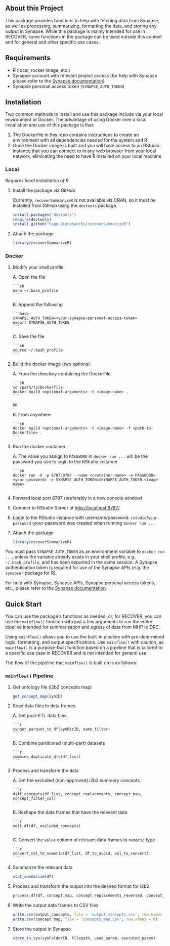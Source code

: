 ## About this Project

This package provides functions to help with fetching data from Synapse, as well as processing, summarizing, formatting the data, and storing any output in Synapse. While this package is mainly intended for use in RECOVER, some functions in the package can be used outside this context and for general and other specific use cases.

## Requirements

-   R (local, rocker image, etc.)
-   Synapse account with relevant project access (for help with Synapse please refer to the [Synapse documentation](https://help.synapse.org/docs/))
-   Synapse personal access token (`SYNAPSE_AUTH_TOKEN`)

## Installation

Two common methods to install and use this package include via your local environment or Docker. The advantage of using Docker over a local installation and use of this package is that:

1.  The Dockerfile in this repo contains instructions to create an environment with all dependencies needed for the system and R
2.  Once the Docker image is built and you will have access to an RStudio instance that you can connect to in any web browser from your local network, eliminating the need to have R installed on your local machine

### Local

*Requires local installation of R*

1.  Install the package via GitHub

    Currently, `recoverSummarizeR` is not available via CRAN, so it must be installed from GitHub using the `devtools` package.

    ```r
    install.packages("devtools")
    require(devtools)
    install_github("Sage-Bionetworks/recoverSummarizeR")
    ```

2.  Attach the package

    ```r
    library(recoverSummarizeR)
    ```

### Docker

1.  Modify your shell profile

    A.  Open the file

        ```sh
        nano ~/.bash_profile
        ```

    B.  Append the following

        ```bash
        SYNAPSE_AUTH_TOKEN=<your-synapse-personal-access-token>
        export SYNAPSE_AUTH_TOKEN
        ```

    C.  Save the file

        ```sh
        source ~/.bash_profile
        ```

2.  Build the docker image (two options):

    A.  From the directory containing the Dockerfile

        ```sh
        cd /path/to/Dockerfile
        docker build <optional-arguments> -t <image-name> .
        ```

        OR

    B.  From anywhere

        ```sh
        docker build <optional-arguments> -t <image-name> -f <path-to-Dockerfile> .
        ```

3.  Run the docker container

    A.  The value you assign to `PASSWORD` in `docker run ...` will be the password you use to login to the RStudio instance

        ```sh
        docker run -d -p 8787:8787 --name <container-name> -e PASSWORD=<your-password> -e SYNAPSE_AUTH_TOKEN=$SYNAPSE_AUTH_TOKEN <image-name>
        ```

4.  Forward local port 8787 (preferably in a new console window)

5.  Connect to RStudio Server at <http://localhost:8787/>

6.  Login to the RStudio instance with username/password: `rstudio`/`your-password` (your-password was created when running `docker run ...`

7.  Attach the package

    ```r
    library(recoverSummarizeR)
    ```

You must pass `SYNAPSE_AUTH_TOKEN` as an environment variable to `docker run ...`, unless the variable already exists in your shell profile, e.g., `~/.bash_profile`, and has been exported in the same session. A Synapse authentication token is required for use of the Synapse APIs (e.g. the `synapser` package for R).

For help with Synapse, Synapse APIs, Synapse personal access tokens, etc., please refer to the [Synapse documentation](https://help.synapse.org/docs/).

## Quick Start

You can use the package's functions as needed, or, for RECOVER, you can use the `mainflow()` function with just a few arguments to run the entire pipeline intended for summarization and egress of data from MHP to DRC.

Using `mainflow()` allows you to use the built-in pipeline with pre-determined logic, formatting, and output specifications. Use `mainflow()` with caution, as `mainflow()` is a purpose-built function based on a pipeline that is tailored to a specific use case in RECOVER and is not intended for general use.

The flow of the pipeline that `mainflow()` is built on is as follows:

### `mainflow()` Pipeline

1.  Get ontology file (i2b2 concepts map)

    ```r
    get_concept_map(synID)
    ```

2.  Read data files to data frames

    A.  Get post-ETL data files

        ```r
        synget_parquet_to_df(synDirID, name_filter)
        ```

    B.  Combine partitioned (multi-part) datasets

        ```r
        combine_duplicate_dfs(df_list)
        ```

3.  Process and transform the data

    A.  Get the excluded (non-approved) i2b2 summary concepts

        ```r
        diff_concepts(df_list, concept_replacements, concept_map, concept_filter_col)
        ```

    B.  Reshape the data frames that have the relevant data

        ```r
        melt_df(df, excluded_concepts)
        ```

    C.  Convert the `value` column of relevant data frames to `numeric` type

        ```r
        convert_col_to_numeric(df_list, df_to_avoid, col_to_convert)
        ```

4.  Summarize the relevant data

    ```r
    stat_summarize(df)
    ```

5.  Process and transform the output into the desired format for i2b2

    ```r
    process_df(df, concept_map, concept_replacements_reversed, concept_map_concepts, concept_map_units)
    ```

6.  Write the output data frames to CSV files

    ```r
    write.csv(output_concepts, file = 'output_concepts.csv', row.names = F)
    write.csv(concept_map, file = 'concepts_map.csv', row.names = F)
    ```

7.  Store the output in Synapse

    ```r
    store_in_syn(synFolderID, filepath, used_param, executed_param)
    ```
